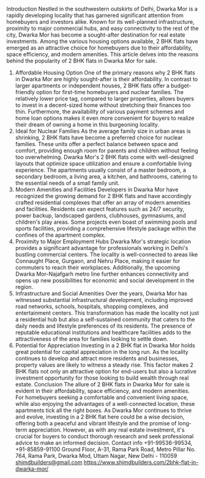 Introduction
Nestled in the southwestern outskirts of Delhi, Dwarka Mor is a rapidly developing locality that has garnered significant attention from homebuyers and investors alike. Known for its well-planned infrastructure, proximity to major commercial hubs, and easy connectivity to the rest of the city, Dwarka Mor has become a sought-after destination for real estate investments. Among the various housing options available, 2 BHK flats have emerged as an attractive choice for homebuyers due to their affordability, space efficiency, and modern amenities. This article delves into the reasons behind the popularity of 2 BHK flats in Dwarka Mor for sale.
1. Affordable Housing Option
One of the primary reasons why 2 BHK flats in Dwarka Mor are highly sought-after is their affordability. In contrast to larger apartments or independent houses, 2 BHK flats offer a budget-friendly option for first-time homebuyers and nuclear families. The relatively lower price tag, compared to larger properties, allows buyers to invest in a decent-sized home without stretching their finances too thin. Furthermore, the availability of various payment schemes and home loan options makes it even more convenient for buyers to realize their dream of owning a home in this burgeoning locality.
2. Ideal for Nuclear Families
As the average family size in urban areas is shrinking, 2 BHK flats have become a preferred choice for nuclear families. These units offer a perfect balance between space and comfort, providing enough room for parents and children without feeling too overwhelming. Dwarka Mor's 2 BHK flats come with well-designed layouts that optimize space utilization and ensure a comfortable living experience. The apartments usually consist of a master bedroom, a secondary bedroom, a living area, a kitchen, and bathrooms, catering to the essential needs of a small family unit.
3. Modern Amenities and Facilities
Developers in Dwarka Mor have recognized the growing demand for 2 BHK flats and have accordingly crafted residential complexes that offer an array of modern amenities and facilities. Residents can expect features such as 24/7 security, power backup, landscaped gardens, clubhouses, gymnasiums, and children's play areas. Some projects even boast of swimming pools and sports facilities, providing a comprehensive lifestyle package within the confines of the apartment complex.
4. Proximity to Major Employment Hubs
Dwarka Mor's strategic location provides a significant advantage for professionals working in Delhi's bustling commercial centers. The locality is well-connected to areas like Connaught Place, Gurgaon, and Nehru Place, making it easier for commuters to reach their workplaces. Additionally, the upcoming Dwarka Mor-Najafgarh metro line further enhances connectivity and opens up new possibilities for economic and social development in the region.
5. Infrastructure and Social Amenities
Over the years, Dwarka Mor has witnessed substantial infrastructural development, including improved road networks, schools, hospitals, shopping complexes, and entertainment centers. This transformation has made the locality not just a residential hub but also a self-sustained community that caters to the daily needs and lifestyle preferences of its residents. The presence of reputable educational institutions and healthcare facilities adds to the attractiveness of the area for families looking to settle down.
6. Potential for Appreciation
Investing in a 2 BHK flat in Dwarka Mor holds great potential for capital appreciation in the long run. As the locality continues to develop and attract more residents and businesses, property values are likely to witness a steady rise. This factor makes 2 BHK flats not only an attractive option for end-users but also a lucrative investment opportunity for those looking to build wealth through real estate.
Conclusion
The allure of 2 BHK flats in Dwarka Mor for sale is evident in their affordability, space efficiency, and modern amenities. For homebuyers seeking a comfortable and convenient living space, while also enjoying the advantages of a well-connected location, these apartments tick all the right boxes. As Dwarka Mor continues to thrive and evolve, investing in a 2 BHK flat here could be a wise decision, offering both a peaceful and vibrant lifestyle and the promise of long-term appreciation. However, as with any real estate investment, it's crucial for buyers to conduct thorough research and seek professional advice to make an informed decision.
Contact info
+91-99536-99534, +91-85859-91100
Ground Floor, A-31, Rama Park Road, Metro Pillar No. 764, Rama Park, Dwarka Mod, Uttam Nagar, New Delhi - 110059
shjmdbuilders@gmail.com
https://www.shjmdbuilders.com/2bhk-flat-in-dwarka-mor/ 
